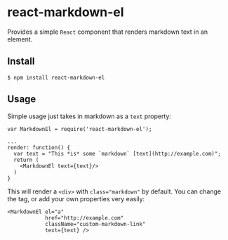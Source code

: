 react-markdown-el
===========================

Provides a simple `React` component that renders markdown text in an element.

Install
-----------

    $ npm install react-markdown-el

Usage
------------

Simple usage just takes in markdown as a `text` property:

    var MarkdownEl = require('react-markdown-el');

    ...
    render: function() {
      var text = "This *is* some `markdown` [text](http://example.com)";
      return (
        <MarkdownEl text={text}/>
      )
    }


This will render a `<div>` with `class="markdown"` by default.  You can change the tag, or add your own properties very easily:

    <MarkdownEl el="a"
                href="http://example.com"
                className="custom-markdown-link"
                text={text} />
